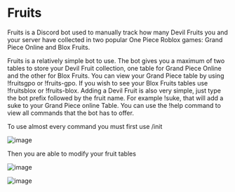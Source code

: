 # Fruits

Fruits is a Discord bot used to manually track how many Devil Fruits you and your server have collected in two popular One Piece Roblox games: Grand Piece Online and Blox Fruits.

Fruits is a relatively simple bot to use. The bot gives you a maximum of two tables to store your Devil Fruit collection, one table for Grand Piece Online and the other for Blox Fruits. You can view your Grand Piece table by using !fruitsgpo or !fruits-gpo. If you wish to see your Blox Fruits tables use !fruitsblox or !fruits-blox. Adding a Devil Fruit is also very simple, just type the bot prefix followed by the fruit name. For example !suke, that will add a suke to your Grand Piece online Table. You can use the !help command to view all commands that the bot has to offer.

To use almost every command you must first use /init

![image](https://user-images.githubusercontent.com/49249957/198289790-060f4532-1bf2-4de0-b9f5-830d2a641916.png)

Then you are able to modify your fruit tables

![image](https://user-images.githubusercontent.com/49249957/198290839-a406a50f-4e1a-4b37-af1b-a8e77b2d5ad6.png)

![image](https://user-images.githubusercontent.com/49249957/196500898-9e8911b9-40bb-4556-9af1-47b03391dcc7.png)


